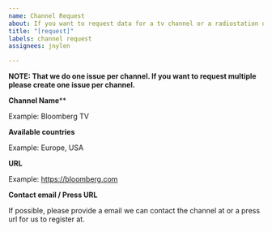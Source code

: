 ```yaml
---
name: Channel Request
about: If you want to request data for a tv channel or a radiostation use this template.
title: "[request]"
labels: channel request
assignees: jnylen

---
```


**NOTE: That we do one issue per channel. If you want to request multiple please create one issue per channel.**

**Channel Name****

Example: Bloomberg TV

**Available countries**

Example: Europe, USA

**URL**

Example: https://bloomberg.com

**Contact email / Press URL**

If possible, please provide a email we can contact the channel at or a press url for us to register at.
